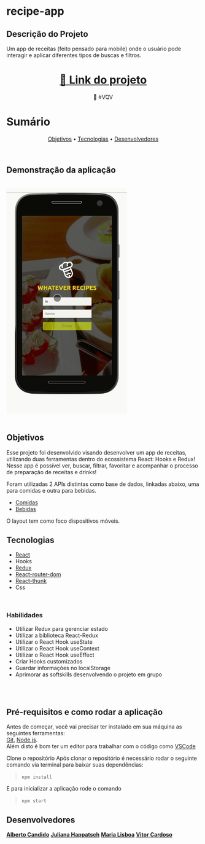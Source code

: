 # recipe-app

## Descrição do Projeto

<p>Um app de receitas (feito pensado para mobile) onde o usuário pode interagir e aplicar diferentes tipos de buscas e filtros.</p>
<h1 align="center">  <a href="https://pt-br.reactjs.org/docs/getting-started.html">🔗 Link do projeto</a>  </h1>  <p align="center">🚀 #VQV</p>


# Sumário
<p align="center">  <a href="#objetivos">Objetivos</a> •  <a href="#tecnologias">Tecnologias</a>  • <a href="#desenvolvedores">Desenvolvedores</a>  </p>
<br/>

## Demonstração da aplicação
<br/>
<img src="./app.gif" />
<br/>
<br/>

## Objetivos
Esse projeto foi desenvolvido visando desenvolver um app de receitas, utilizando duas ferramentas dentro do ecossistema React: Hooks e Redux! Nesse app é possível ver, buscar, filtrar, favoritar e acompanhar o processo de preparação de receitas e drinks!

Foram utilizadas 2 APIs distintas como base de dados, linkadas abaixo, uma para comidas e outra para bebidas.

- <a href="https://www.themealdb.com/api.php">Comidas</a>
-  <a href="https://www.thecocktaildb.com/api.php">Bebidas</a>

O layout tem como foco dispositivos móveis.


## Tecnologias

- <a href="https://pt-br.reactjs.org/docs/getting-started.html">React</a>
- Hooks
- <a href="https://react-redux.js.org/">Redux</a>
- <a href="https://reactrouter.com/web/guides/quick-start">React-router-dom</a>
- <a href="https://www.npmjs.com/package/redux-thunk">React-thunk</a>
- Css

<br/>

### Habilidades

-   Utilizar Redux para gerenciar estado
-   Utilizar a biblioteca React-Redux
-   Utilizar o React Hook useState
-   Utilizar o React Hook useContext
-   Utilizar o React Hook useEffect
-   Criar Hooks customizados
- Guardar informações no localStorage
- Aprimorar as softskills desenvolvendo o projeto em grupo

<br/>
<br/>

##  Pré-requisitos e como rodar a aplicação

Antes de começar, você vai precisar ter instalado em sua máquina as seguintes ferramentas:  
[Git](https://git-scm.com/), [Node.js](https://nodejs.org/en/).  
Além disto é bom ter um editor para trabalhar com o código como [VSCode](https://code.visualstudio.com/)

Clone o repositório
Após clonar o repositório é necessário rodar o seguinte comando via terminal para baixar suas dependências:
> ``` npm install ```

E para inicializar a aplicação rode o comando
> ``` npm start ```

## Desenvolvedores

<a href="https://github.com/albertoscandido">**Alberto Candido**</a>
<a href="https://github.com/juliana-happatsch">**Juliana Happatsch**</a>
<a href="https://github.com/marialisboa600">**Maria Lisboa**</a>
<a href="https://github.com/vitor-m-cardoso">**Vitor Cardoso**</a>

